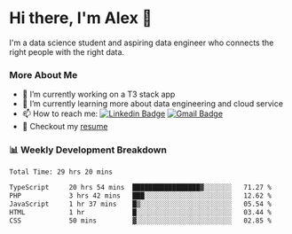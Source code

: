 # Hi there, I'm Alex  👋

I'm a data science student and aspiring data engineer who connects the right people with the right data. 

### More About Me

- 🔭 I’m currently working on a T3 stack app
- 🌱 I’m currently learning more about data engineering and cloud service
- 📫 How to reach me: [![Linkedin Badge](https://img.shields.io/badge/Alex%20Chen-blue?style=flat&logo=linkedin&labelColor=blue&link=https://www.linkedin.com/in/alex-chen-112523chen)](https://www.linkedin.com/in/alex-chen-112523chen/) [![Gmail Badge](https://img.shields.io/badge/-Alex%20Chen-c14438?style=flat&logo=Gmail&logoColor=white&link=mailto:itsalexchen@gmail.com)](mailto:itsalexchen@gmail.com)
- 📝 Checkout my [resume](https://112523chen.vercel.app/AlexChenResume.pdf)


### 📊 Weekly Development Breakdown
<!--START_SECTION:waka-->

```txt
Total Time: 29 hrs 20 mins

TypeScript     20 hrs 54 mins  █████████████████▓░░░░░░░   71.27 %
PHP            3 hrs 42 mins   ███░░░░░░░░░░░░░░░░░░░░░░   12.62 %
JavaScript     1 hr 37 mins    █▒░░░░░░░░░░░░░░░░░░░░░░░   05.54 %
HTML           1 hr            █░░░░░░░░░░░░░░░░░░░░░░░░   03.44 %
CSS            50 mins         ▓░░░░░░░░░░░░░░░░░░░░░░░░   02.85 %
```

<!--END_SECTION:waka-->
